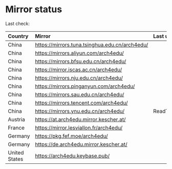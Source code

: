 <script src="./time.js"></script>
# Mirror status
Last check: <script type="text/javascript">localize(1666999719.1507752);</script>

|Country|Mirror|Last update|
|:------|:-----|:----------|
|China|https://mirrors.tuna.tsinghua.edu.cn/arch4edu/|<script type="text/javascript">localize(1666982767);</script>|
|China|https://mirrors.aliyun.com/arch4edu/|<script type="text/javascript">localize(1666939584);</script>|
|China|https://mirrors.bfsu.edu.cn/arch4edu/|<script type="text/javascript">localize(1666982767);</script>|
|China|https://mirror.iscas.ac.cn/arch4edu/|<script type="text/javascript">localize(1666982767);</script>|
|China|https://mirrors.nju.edu.cn/arch4edu/|<script type="text/javascript">localize(1666939584);</script>|
|China|https://mirrors.pinganyun.com/arch4edu/|<script type="text/javascript">localize(1666939584);</script>|
|China|https://mirrors.sau.edu.cn/arch4edu/|<script type="text/javascript">localize(1650446957);</script>|
|China|https://mirrors.tencent.com/arch4edu/|<script type="text/javascript">localize(1666939584);</script>|
|China|https://mirrors.ynu.edu.cn/arch4edu/|ReadTimeout|
|Austria|https://at.arch4edu.mirror.kescher.at/|<script type="text/javascript">localize(1666982767);</script>|
|France|https://mirror.lesviallon.fr/arch4edu/|<script type="text/javascript">localize(1666982767);</script>|
|Germany|https://pkg.fef.moe/arch4edu/|<script type="text/javascript">localize(1666982767);</script>|
|Germany|https://de.arch4edu.mirror.kescher.at/|<script type="text/javascript">localize(1666982767);</script>|
|United States|https://arch4edu.keybase.pub/|<script type="text/javascript">localize(1666939584);</script>|

<script src="./tablefilter/tablefilter.js"></script>
<script src="./table.js"></script>